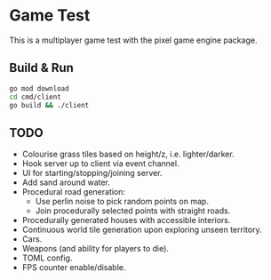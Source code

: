 # Game Test

This is a multiplayer game test with the pixel game engine package.

## Build & Run

```bash
go mod download
cd cmd/client
go build && ./client
```

## TODO

- Colourise grass tiles based on height/z, i.e. lighter/darker.
- Hook server up to client via event channel.
- UI for starting/stopping/joining server.
- Add sand around water.
- Procedural road generation:
    - Use perlin noise to pick random points on map.
    - Join procedurally selected points with straight roads.
- Procedurally generated houses with accessible interiors.
- Continuous world tile generation upon exploring unseen territory.
- Cars.
- Weapons (and ability for players to die).
- TOML config.
- FPS counter enable/disable.